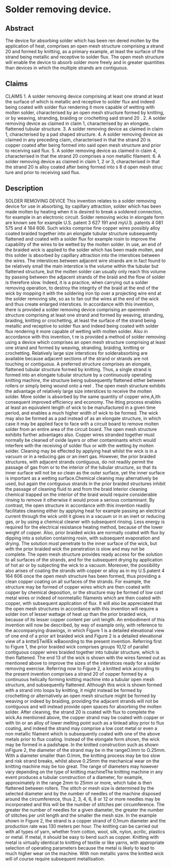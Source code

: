 # Solder removing device.

## Abstract
The device for absorbing solder which has been ren dered molten by the application of heat, comprises an open mesh structure comprising a strand 20 and formed by knitting, as a primary example, at least the surface of the strand being metallic and receptive to solder flux. The open mesh structure will enable the device to absorb solder more freely and in greater quantities than devices in which the multiple strands are contiguous.

## Claims
CLAIMS 1. A solder removing device comprising at least one strand at least the surface of which is metallic and receptive to solder flux and indeed being coated with solder flux rendering it more capable of wetting with molten solder, characterised by an open mesh structure formed by knitting, or by weaving, stranding, braiding or crochetting said strand 20 . 2. A solder removing device as claimed in claim 1, characterised by an elongate, flattened tubular structure. 3. A solder removing device as claimed in claim 1, characterised by a pad shaped structure. 4. A solder removing device as claimed in any preceding claim, characterised in that the strand 20 is copper coated after being formed into said open mesh structure and prior to receiving said flux. 5. A solder removing device as claimed in claim 4, characterised in that the strand 20 comprises a non metallic filament. 6. A solder removing device as claimed in claim 1, 2 or 3, characterised in that the strand 20 is alloy coated after being formed into s 8 d open mesh struc ture and prior to receiving said flux.

## Description
SOLDER REMOVING DEVICE This invention relates to a solder removing device for use in absorbing, by capillary attraction, solder which has been made molten by heating when it is desired to break a soldered connection, for example in an electronic circuit. Solder removing wicks in elongate form are known see for example U.S. patent 3 627 191 and myU.S. patents 4 081 575 and 4 164 606. Such wicks comprise fine copper wires possibly alloy coated braided together into an elongate tubular structure subsequently flattened and coated with a solder flux for example rosin to improve the capability of the wires to be wetted by the molten solder. In use, an end of the braided wick is applied to the solder which has been made molten, and this solder is absorbed by capillary attraction into the interstices between the wires. The interstices between adjacent wire strands are in fact found to be relatively small the main interstice is the volume within the tubular but flattened structure, but the molten solder can usually only reach this volume by passing between the adjacent strands of the braid and the flow of solder is therefore slow. Indeed, it is a practice, when carrying out a solder removing operation, to destroy the integrity of the braid at the end of the wick by mopping it with the soldering iron tip over a projecting wire end at the solder removing site, so as to fan out the wires at the end of the wick and thus create enlarged interstices. In accordance with this invention, there is provided a solder removing device comprising an openmesh structure comprising at least one strand and formed by weaving, stranding, braiding, knitting or crochetting, at least the surface of the strand being metallic and receptive to solder flux and indeed being coated with solder flux rendering it more capable of wetting with molten solder. Also in accordance with this invention, t re is provided a method of solder removing using a device which comprises an open mesh structure comprising at least one strand and formed by weaving, stranding, braiding, knitting or crochetting. Relatively large size interstices for solderabsorbing are available because adjacent sections of the strand or strands are not touching or contiguous. A preferred structure comprises an elongate, flattened tubular structure formed by knitting. Thus, a single strand is formed into an elongate tubular structure by a continuously operating knitting machine, the structure being subsequently flattened either between rollers or simply being wound onto a reel . The open mesh structure exhibits the advantage of relatively large size interstices to receive the molten solder. More solder is absorbed by the same quantity of copper wire,A,ith consequent improved efficiency and economy. The itting process enables at least an equivalent length of wick to be manufactured in a given time period, and enables a much higher width of wick to be formed. The wick may also be formed as a pad instead of as an elongate structure, in which case it may be applied face to face with a circuit board to remove molten solder from an entire area of the circuit board. The open mesh structure exhibits further advantages also. Copper wires stranded together must normally be cleaned of oxide layers or other contaminants which would interfere with the receiving of solder flux or with the wetting by molten solder. Cleaning may be effected by applying heat whilst the wick is in a vacuum or in a reducing gas or an inert gas. However, the prior braided structures, with adjacent strands contiguous, do not readily permit the passage of gas from or to the interior of the tubular structure, so that its inner surface will not be so clean as the outer surface, yet the inner surface is important as a wetting surface.Chemical cleaning may alternatively be used, but again the contiguous strands in the prior braided structures inhibit the passage of cleaning fluid to and from the braid interior cleaning chemical trapped on the interior of the braid would require considerable rinsing to remove it otherwise it would prove a serious contaminant. By contrast, the open structure in accordance with this invention readily facilitates cleaning either by applying heat for example passing an electrical current through the wick until it glows in a vacuum or in an inert or reducing gas, or by using a chemical cleaner with subsequent rinsing. Less energy is required for the electrical resistance heating method, because of the lower weight of copper. Also, prior braided wicks are normally coated with flux by dipping into a solution containing rosin, with subsequent evaporation and drying. The solution must penetrate to the inner surface of the wick, but with the prior braided wick the penetration is slow and may not be complete. The open mesh structure provides ready access for the solution to all surfaces of the strands, and for the subsequent drying by application of hot air or by subjecting the wick to a vacuum. Moreover, the possibility also arises of coating the strands with copper or alloy as in my U.S.patent 4 164 606 once the open mesh structure has been formed, thus providing a clean copper coating on all surfaces of the strands. For example, the structure may be formed of copper wires which are then coated with copper by chemical deposition, or the structure may be formed of low cost metal wires or indeed of nonmetallic filaments which are then coated with copper, with subsequent application of flux. It will also be appreciated that the open mesh structures in accordance with this invention will require a solder iron of lesser wattage of heat up than the prior braided wick, because of its lesser copper content per unit length. An embodiment of this invention will now be described, by way of example only, with reference to the accompanying drawings, in which Figure 1 is a detailed elevational view of one end of a prior art braided wick and Figure 2 is a detailed elevational view of a kntteSTwilEk wBaoording to the present invention. Referring first to Figure 1, the prior braided wick comprises groups 10,12 of parallel contiguous copper wires braided together into tubular structure, which is then flattened. The end 13 of the wick is shown with the wires fanned out as mentioned above to improve the sizes of the interstices ready for a solder removing exercise. Referring now to Figure 2, a knitted wick according to the present invention comprises a strand 20 of copper formed by a continuous helically forming knitting machine into a tubular open mesh structure, and subsequently flattened. Although this wick is shown formed with a strand into loops by knitting, it might instead be formed by crochetting or alternatively an open mesh structure might be formed by weaving or indeed by braiding, providing the adjacent strands will not be contiguous and will instead provide open spaces for absorbing the molten solder. After cleaning, the strand 20 is coated with flux to complete the wick.As mentioned above, the copper strand may be coated with copper or with tin or an alloy of lower melting point such as a tinlead alloy prior to flux coating, and indeed the strand may comprise a low cost metal or even a non metallic filament which is subsequently coated with one of the above metals prior to flux coating. Instead of the elongate form shown, the wick may be formed in a padshape. In the knitted construction such as shown inFigure 2, the diameter of the strand may be in the rangeO.lmm to O.25mm. With a diameter smaller than O.lmm, the knitting process may be too slow and risk strand breaks, whilst above 0.25mm the mechanical wear on the knitting machine may be too great. The range of diameters may however vary depending on the type of knitting machineThe knitting machine in any event produces a tubular construction of a diameter, for example, approximately in the range 2mm to 25mm or more, which tube is then flattened between rollers. The stitch or mesh size is determined by the selected diameter and by the number of needles of the machine disposed around the circumference, thus 2, 3, 4, 6, 8 or 12 or more needles may be incorporated and this will be the number of stitches per circumference. The greater the number of needles for a given diameter, the greater the number of stitches per unit length and the smaller the mesh size. In the example shown in Figure 2, the strand is a copper strand of 0,1mum diameter and the production rate was 130 meters per hour. The knitting can be carried out with all types of yarn, whether from cotton, wool, silk, nylon, acrilic, plastics or metal. If metal, it should be easy to bend such as copper. Knitting with metal is virtually identical to knitting of textile or like yarns, with appropriate selection of operating parameters because the metal is likely to lead to much higher wear on the machine. With non metallic yarns the knitted wick will of course require subsequent metallisation.